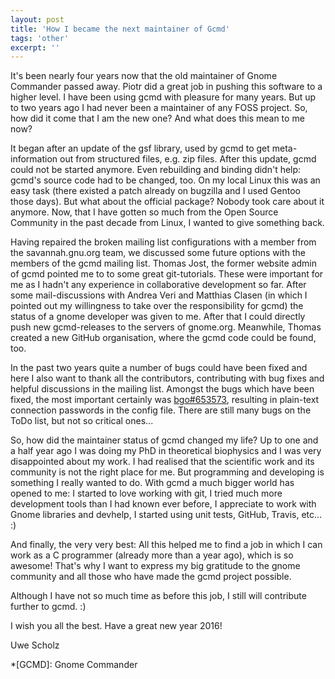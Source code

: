 ```yaml
---
layout: post
title: 'How I became the next maintainer of Gcmd'
tags: 'other'
excerpt: ''
---
```


It's been nearly four years now that the old maintainer of Gnome
Commander passed away. Piotr did a great job in pushing this software to
a higher level. I have been using gcmd with pleasure for many years. But
up to two years ago I had never been a maintainer of any FOSS project.
So, how did it come that I am the new one? And what does this mean to me
now?

It began after an update of the gsf library, used by gcmd to get
meta-information out from structured files, e.g. zip files. After this
update, gcmd could not be started anymore. Even rebuilding and binding
didn't help: gcmd's source code had to be changed, too. On my local
Linux this was an easy task (there existed a patch already on bugzilla
and I used Gentoo those days). But what about the official package?
Nobody took care about it anymore. Now, that I have gotten so much from
the Open Source Community in the past decade from Linux, I wanted to
give something back.

Having repaired the broken mailing list configurations with a member
from the savannah.gnu.org team, we discussed some future options with
the members of the gcmd mailing list. Thomas Jost, the former website
admin of gcmd pointed me to to some great git-tutorials. These were
important for me as I hadn't any experience in collaborative development
so far. After some mail-discussions with Andrea Veri and Matthias Clasen
(in which I pointed out my willingness to take over the responsibility
for gcmd) the status of a gnome developer was given to me. After that I
could directly push new gcmd-releases to the servers of gnome.org.
Meanwhile, Thomas created a new GitHub organisation, where the gcmd code
could be found, too.

In the past two years quite a number of bugs could have been fixed and
here I also want to thank all the contributors, contributing with bug
fixes and helpful discussions in the mailing list. Amongst the bugs
which have been fixed, the most important certainly was
[bgo#653573](https://bugzilla.gnome.org/show_bug.cgi?id=653573),
resulting in plain-text connection passwords in the config file. There
are still many bugs on the ToDo list, but not so critical ones...

So, how did the maintainer status of gcmd changed my life? Up to one and
a half year ago I was doing my PhD in theoretical biophysics and I was
very disappointed about my work. I had realised that the scientific work
and its community is not the right place for me. But programming and
developing is something I really wanted to do. With gcmd a much bigger
world has opened to me: I started to love working with git, I tried much
more development tools than I had known ever before, I appreciate to
work with Gnome libraries and devhelp, I started using unit tests,
GitHub, Travis, etc... :)

And finally, the very very best: All this helped me to find a job in
which I can work as a C programmer (already more than a year ago), which
is so awesome! That's why I want to express my big gratitude to the
gnome community and all those who have made the gcmd project possible.

Although I have not so much time as before this job, I still will
contribute further to gcmd. :)

I wish you all the best. Have a great new year 2016!

Uwe Scholz

*[GCMD]: Gnome Commander
